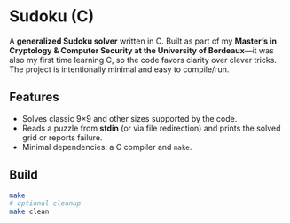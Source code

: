 # Sudoku (C)

A **generalized Sudoku solver** written in C. Built as part of my **Master’s in Cryptology & Computer Security at the University of Bordeaux**—it was also my first time learning C, so the code favors clarity over clever tricks. The project is intentionally minimal and easy to compile/run.

## Features
- Solves classic 9×9 and other sizes supported by the code.
- Reads a puzzle from **stdin** (or via file redirection) and prints the solved grid or reports failure.
- Minimal dependencies: a C compiler and `make`.

## Build
```bash
make
# optional cleanup
make clean
